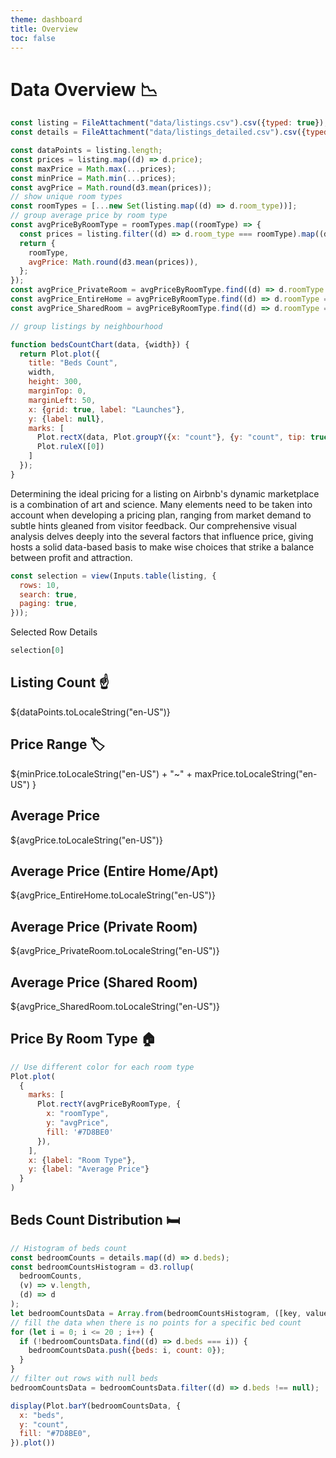 ```yaml
---
theme: dashboard
title: Overview
toc: false
---
```


# Data Overview 📉

<!-- Load and transform the data -->

```js
const listing = FileAttachment("data/listings.csv").csv({typed: true});
const details = FileAttachment("data/listings_detailed.csv").csv({typed: true});
```

```js
const dataPoints = listing.length;
const prices = listing.map((d) => d.price);
const maxPrice = Math.max(...prices);
const minPrice = Math.min(...prices);
const avgPrice = Math.round(d3.mean(prices));
// show unique room types
const roomTypes = [...new Set(listing.map((d) => d.room_type))];
// group average price by room type
const avgPriceByRoomType = roomTypes.map((roomType) => {
  const prices = listing.filter((d) => d.room_type === roomType).map((d) => d.price);
  return {
    roomType,
    avgPrice: Math.round(d3.mean(prices)),
  };
});
const avgPrice_PrivateRoom = avgPriceByRoomType.find((d) => d.roomType === "Private room").avgPrice;
const avgPrice_EntireHome = avgPriceByRoomType.find((d) => d.roomType === "Entire home/apt").avgPrice;
const avgPrice_SharedRoom = avgPriceByRoomType.find((d) => d.roomType === "Shared room").avgPrice;

// group listings by neighbourhood
```

```js
function bedsCountChart(data, {width}) {
  return Plot.plot({
    title: "Beds Count",
    width,
    height: 300,
    marginTop: 0,
    marginLeft: 50,
    x: {grid: true, label: "Launches"},
    y: {label: null},
    marks: [
      Plot.rectX(data, Plot.groupY({x: "count"}, {y: "count", tip: true, sort: {y: "-x"}})),
      Plot.ruleX([0])
    ]
  });
}
```

<div>
Determining the ideal pricing for a listing on Airbnb's dynamic marketplace is a combination of art and science. Many elements need to be taken into account when developing a pricing plan, ranging from market demand to subtle hints gleaned from visitor feedback. Our comprehensive visual analysis delves deeply into the several factors that influence price, giving hosts a solid data-based basis to make wise choices that strike a balance between profit and attraction.
</div>

```js
const selection = view(Inputs.table(listing, {
  rows: 10, 
  search: true, 
  paging: true,
}));
```

<div class = 'card'>
Selected Row Details

```js
selection[0]
```

</div>

<div class="grid grid-cols-2">
  <div class="card">
    <h2>Listing Count ☝️</h2>
    <span class="big">${dataPoints.toLocaleString("en-US")}</span>
  </div>
  <div class="card">
    <h2>Price Range 🏷️</h2>
    <span class="big">${minPrice.toLocaleString("en-US") + "~" + maxPrice.toLocaleString("en-US")
  }</span>
  </div>
  <div class="card">
    <h2>Average Price</h2>
    <span class="big">${avgPrice.toLocaleString("en-US")}</span>
  </div>
  <div class="card">
    <h2>Average Price (Entire Home/Apt)</h2>
    <span class="big">${avgPrice_EntireHome.toLocaleString("en-US")}</span>
  </div>
  <div class="card">
    <h2>Average Price (Private Room)</h2>
    <span class="big">${avgPrice_PrivateRoom.toLocaleString("en-US")}</span>
  </div>
  <div class="card">
    <h2>Average Price (Shared Room)</h2>
    <span class="big">${avgPrice_SharedRoom.toLocaleString("en-US")}</span>
  </div>
</div>


<div class="grid grid-cols-2">
<div class="card">
<h2>Price By Room Type 🏠</h2>

```js
// Use different color for each room type
Plot.plot(
  {
    marks: [
      Plot.rectY(avgPriceByRoomType, {
        x: "roomType", 
        y: "avgPrice",
        fill: '#7D8BE0'
      }),
    ],
    x: {label: "Room Type"},
    y: {label: "Average Price"}
  }
)
```

</div>

<div class = "card">
<h2>Beds Count Distribution 🛏️</h2>

```js
// Histogram of beds count
const bedroomCounts = details.map((d) => d.beds);
const bedroomCountsHistogram = d3.rollup(
  bedroomCounts,
  (v) => v.length,
  (d) => d
);
let bedroomCountsData = Array.from(bedroomCountsHistogram, ([key, value]) => ({beds: key, count: value}));
// fill the data when there is no points for a specific bed count
for (let i = 0; i <= 20 ; i++) {
  if (!bedroomCountsData.find((d) => d.beds === i)) {
    bedroomCountsData.push({beds: i, count: 0});
  }
}
// filter out rows with null beds
bedroomCountsData = bedroomCountsData.filter((d) => d.beds !== null);

display(Plot.barY(bedroomCountsData, {
  x: "beds", 
  y: "count",
  fill: "#7D8BE0",
}).plot())
```

</div>
</div>